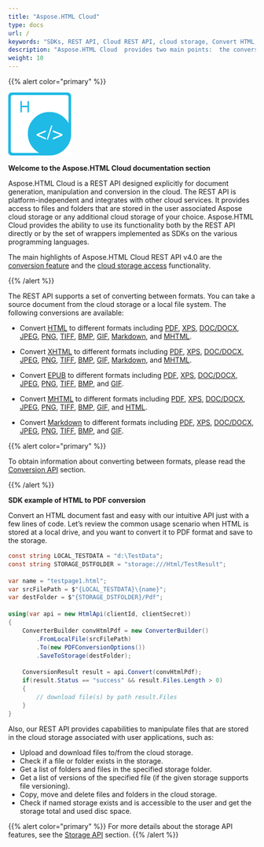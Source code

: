 ```yaml
---
title: "Aspose.HTML Cloud"
type: docs
url: /
keywords: "SDKs, REST API, Cloud REST API, cloud storage, Convert HTML, Convert XHTML, Convert MHTML, Convert EPUB, Convert Markdown, HTML to PDF, SDK example"
description: "Aspose.HTML Cloud  provides two main points:  the conversion between formats feature and the cloud storage access functionality. This article introduces you with Aspose.HTML Cloud v4.0 abilities to provide access to files and folders stored in the cloud storage;  presents a set of available conversions including HTML, XHTML, and MHTML, EPUB and Markdown converters."
weight: 10
---
```




{{% alert color="primary" %}} 


![HTML logo](overview_1)

**Welcome to the Aspose.HTML Cloud documentation section**

Aspose.HTML Cloud is a REST API designed explicitly for document generation, manipulation and conversion in the cloud. The REST API is platform-independent and integrates with other cloud services. It provides access to files and folders that are stored in the user associated Aspose cloud storage or any additional cloud storage of your choice. Aspose.HTML Cloud provides the ability to use its functionality both by the REST API directly or by the set of wrappers implemented as SDKs on the various programming languages.

The main highlights of Aspose.HTML Cloud REST API v4.0  are the [conversion feature](/html/conversion-api/) and the [cloud storage access](/html/storage-api/) functionality.

{{% /alert %}} 

The REST API supports a set of converting between formats. You can take a source document from the cloud storage or a local file system. The following conversions are available:

 - Convert [HTML](https://docs.fileformat.com/web/html/) to different formats including [PDF](https://docs.fileformat.com/pdf/), [XPS](https://docs.fileformat.com/page-description-language/xps/), [DOC/DOCX](https://docs.fileformat.com/word-processing/docx/), [JPEG](https://docs.fileformat.com/image/jpeg/), [PNG](https://docs.fileformat.com/image/png/), [TIFF](https://docs.fileformat.com/image/tiff/), [BMP](https://docs.fileformat.com/image/bmp/), [GIF](https://docs.fileformat.com/image/gif/), [Markdown](https://docs.fileformat.com/word-processing/md/), and [MHTML](https://docs.fileformat.com/web/mhtml/). 
 - Convert [XHTML](https://docs.fileformat.com/web/xhtml/) to different formats including [PDF](https://docs.fileformat.com/pdf/), [XPS](https://docs.fileformat.com/page-description-language/xps/), [DOC/DOCX](https://docs.fileformat.com/word-processing/docx/), [JPEG](https://docs.fileformat.com/image/jpeg/), [PNG](https://docs.fileformat.com/image/png/), [TIFF](https://docs.fileformat.com/image/tiff/), [BMP](https://docs.fileformat.com/image/bmp/), [GIF](https://docs.fileformat.com/image/gif/), [Markdown](https://docs.fileformat.com/word-processing/md/), and [MHTML](https://docs.fileformat.com/web/mhtml/).
 - Convert [EPUB](https://docs.fileformat.com/ebook/epub/) to different formats including [PDF](https://docs.fileformat.com/pdf/), [XPS](https://docs.fileformat.com/page-description-language/xps/), [DOC/DOCX](https://docs.fileformat.com/word-processing/docx/), [JPEG](https://docs.fileformat.com/image/jpeg/), [PNG](https://docs.fileformat.com/image/png/), [TIFF](https://docs.fileformat.com/image/tiff/), [BMP](https://docs.fileformat.com/image/bmp/), and [GIF](https://docs.fileformat.com/image/gif/).
 - Convert [MHTML](https://docs.fileformat.com/web/mhtml/) to different formats including [PDF](https://docs.fileformat.com/pdf/), [XPS](https://docs.fileformat.com/page-description-language/xps/), [DOC/DOCX](https://docs.fileformat.com/word-processing/docx/), [JPEG](https://docs.fileformat.com/image/jpeg/), [PNG](https://docs.fileformat.com/image/png/), [TIFF](https://docs.fileformat.com/image/tiff/), [BMP](https://docs.fileformat.com/image/bmp/), [GIF](https://docs.fileformat.com/image/gif/), and [HTML](https://docs.fileformat.com/web/html/).

 - Convert [Markdown](https://docs.fileformat.com/word-processing/md/) to different formats including [PDF](https://docs.fileformat.com/pdf/), [XPS](https://docs.fileformat.com/page-description-language/xps/), [DOC/DOCX](https://docs.fileformat.com/word-processing/docx/), [JPEG](https://docs.fileformat.com/image/jpeg/), [PNG](https://docs.fileformat.com/image/png/), [TIFF](https://docs.fileformat.com/image/tiff/), [BMP](https://docs.fileformat.com/image/bmp/), and [GIF](https://docs.fileformat.com/image/gif/).

{{% alert color="primary" %}}

To obtain information about converting between formats, please read the [Conversion API](/html/conversion-api/) section.

{{% /alert %}} 

**SDK example of HTML to PDF conversion**

Convert an HTML document fast and easy with our intuitive API just with a few lines of code. Let’s review the common usage scenario when HTML is stored at a local drive, and you want to convert it to PDF format and save to the storage.

```c#
const string LOCAL_TESTDATA = "d:\TestData";
const string STORAGE_DSTFOLDER = "storage:///Html/TestResult";

var name = "testpage1.html";
var srcFilePath = $"{LOCAL_TESTDATA}\{name}";
var destFolder = $"{STORAGE_DSTFOLDER}/Pdf";

using(var api = new HtmlApi(clientId, clientSecret))
{    
    ConverterBuilder convHtmlPdf = new ConverterBuilder()
        .FromLocalFile(srcFilePath)
        .To(new PDFConversionOptions())
        .SaveToStorage(destFolder);

    ConversionResult result = api.Convert(convHtmlPdf);
    if(result.Status == "success" && result.Files.Length > 0)
    {
        // download file(s) by path result.Files
    }
}
```

Also, our REST API provides capabilities to manipulate files that are stored in the cloud storage associated with user applications, such as:

- Upload and download files to/from the cloud storage.
- Check if a file or folder exists in the storage.
- Get a list of folders and files in the specified storage folder.
- Get a list of versions of the specified file (if the given storage supports file versioning).
- Copy, move and delete files and folders in the cloud storage.
- Check if named storage exists and is accessible to the user and get the storage total and used disc space.

{{% alert color="primary" %}}
For more details about the storage API features, see the [Storage API](https://docs.aspose.cloud/html/storage-api/) section.
{{% /alert %}} 

